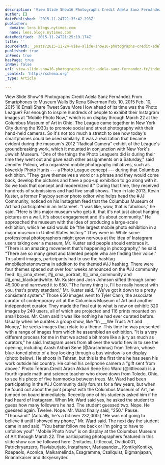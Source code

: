 ```yaml
---
description: 'View Slide Show16 Photographs Credit Adela Sanz Fernández From Smartphones to Museum Walls By Rena Silverman Feb. 10, 2015 Feb. 10, 2015  16 Email Share Tweet S'
author: []
datePublished: '2015-11-24T21:35:42.293Z'
publisher:
  domain: lens.blogs.nytimes.com
  name: lens.blogs.nytimes.com
dateModified: '2015-11-24T21:25:19.174Z'
title: ''
sourcePath: _posts/2015-11-24-view-slide-show16-photographs-credit-adela-sanz-fernandez-fr.md
published: true
inFeed: true
hasPage: true
inNav: false
url: view-slide-show16-photographs-credit-adela-sanz-fernandez-fr/index.html
_context: 'http://schema.org'
_type: Article

---
```

View Slide Show16 Photographs Credit Adela Sanz Fernández From Smartphones to Museum Walls By Rena Silverman Feb. 10, 2015 Feb. 10, 2015 16 Email Share Tweet Save More How ahead of its time was the Photo League? Far enough to inspire hundreds of people to exhibit their Instagram images at "Mobile Photo Now," which is on display through March 22 at the Columbus Museum of Art in Ohio. The League came together in New York City during the 1930s to promote social and street photography with their hand-held cameras. So it's not too much a stretch to see how today's smartphones could be used similarly. It was a realization that became evident during the museum's 2012 "Radical Camera" exhibit of the League's groundbreaking work, which it mounted in conjunction with New York's Jewish Museum. "One of the things the Photo Leaguers did is during their time they went out and gave each other assignments on a Saturday," said Jennifer Poleon, who organized mobile photography initiatives, such as biweekly Photo Hunts --- a Photo League concept --- during that Columbus exhibition. "They gave themselves a word or a phrase and they would come back, develop the pictures and have a pop-up exhibition to go along with it. So we took that concept and modernized it." During that time, they received hundreds of submissions and had five small shows. Then in late 2013, Kevin Kuster, a former Playboy senior photo editor who helps head the \#JJ Community, noticed on his Instagram feed that the Columbus Museum of Art had participated in an Instameet. "I was like, wow, that is fabulous," he said. "Here is this major museum who gets it, that it's not just about hanging pictures on a wall, it's about engagement and it's about community." He approached the museum with the idea of producing a large-scale exhibition, which he said would be "the largest mobile photo exhibition in a major museum in United States history." They were in. While some professional photographers might grow nervous at the idea of Instagram users taking over a museum, Mr. Kuster said people should embrace it. "There is an amazing movement that's happening in photography," he said. "There are so many great and talented people who are finding their voice." To submit images, participants had to use the hashtag \#mobilephotonowcma in addition to the themed \#JJ hashtag. There were four themes spaced out over four weeks announced on the \#JJ community feed:  \#jj\_cma\_street, \#jj\_cma\_portrait, \#jj\_cma\_community and \#jj\_cma\_blackandwhite. Mr. Kuster and Josh Johnson sifted through some 45,000 and narrowed it to 650\. "The funny thing is, I'll be really honest with you, that's pretty standard," Mr. Kuster said. "We've got it down to a pretty consistent system." Those 650 images went to Tyler Cann, the associate curator of contemporary art at the Columbus Museum of Art and another independent curator. They made the final cut to what is now on exhibit: 320 images by 240 users, all of which are projected and 116 prints mounted on small boxes. Mr. Cann said it was like nothing he had ever curated before. Usually when he curates a group show, like "In \_\_\_We Trust: Art and Money," he seeks images that relate to a theme. This time he was presented with a range of images from which he assembled an exhibition. "It is a very different process for me in that we acted a bit more like a jury as much as curators," he said. Instagram users from all over the world flew in to see the opening, including Arash Akbari Sene (@Arashrimus) from Tehran, whose blue-toned photo of a boy looking through a bus window is on display (photo below). He shoots in Tehran, but this is the first time he has seen his work outside his country. He called his cellphone camera a "gift sent from above." Photo Tehran.Credit Arash Akbari Sene Eric Ward (@littlecoal) is a fourth-grade math and science teacher who drove down from Toledo, Ohio, to see his photo of five hammocks between trees. Mr. Ward had been participating in the \#JJ Community daily forums for a few years, but when he found out about the joint project with the Columbus Museum of Art, he jumped on board immediately. Recently one of his students asked him if he had heard of Instagram. When Mr. Ward said yes, he asked the student to guess how many followers he had. The student guessed two. Nope. He guessed again. Twelve. Nope. Mr. Ward finally said, "250." Pause. "Thousand." (Actually, he's a bit over 232,000.) "He was not going to believe it until I showed my phone," Mr. Ward said. The next day the student came in and said, "You better follow me back or I'm going to have to unfollow you!" "Mobile Photo Now" is on display at the Columbus Museum of Art through March 22\. The participating photographers featured in this slide show can be followed here: 2mitades, Littlecoal, Ovidio001, Patrickryanzero, Flaviaburjato, Instafraner, Mariasander\_, KontikyKontiky, Rdepaolo, Aconica, Maikamelinda, Esagramma, Csallquist, Bigmanjapan, Brianmkaiser and Itskyesnyder.